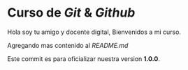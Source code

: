 # Curso de _Git_ & _Github_

Hola soy tu amigo y docente digital, Bienvenidos a mi curso.

Agregando mas contenido al _README.md_

Este commit es para oficializar nuestra version **1.0.0**.
